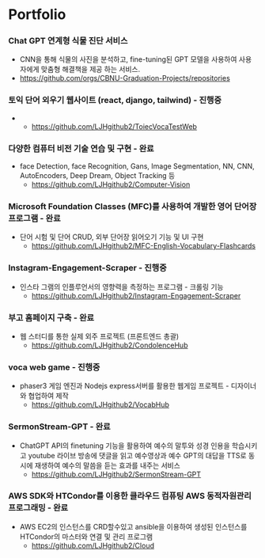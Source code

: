 # Portfolio

### Chat GPT 연계형 식물 진단 서비스
-  CNN을 통해 식물의 사진을 분석하고, fine-tuning된 GPT 모델을 사용하여 사용자에게 맞춤형 해결책을 제공 하는 서비스.
  - https://github.com/orgs/CBNU-Graduation-Projects/repositories

### 토익 단어 외우기 웹사이트 (react, django, tailwind) - 진행중
-  
  - https://github.com/LJHgithub2/ToiecVocaTestWeb
### 다양한 컴퓨터 비전 기술 연습 및 구현 - 완료
- face Detection, face Recognition, Gans, Image Segmentation, NN, CNN, AutoEncoders, Deep Dream, Object Tracking 등
  - https://github.com/LJHgithub2/Computer-Vision
###  Microsoft Foundation Classes (MFC)를 사용하여 개발한 영어 단어장 프로그램 - 완료
- 단어 시험 및 단어 CRUD, 외부 단어장 읽어오기 기능 및 UI 구현
  - https://github.com/LJHgithub2/MFC-English-Vocabulary-Flashcards
### Instagram-Engagement-Scraper - 진행중
- 인스타 그램의 인플루언서의 영향력을 측정하는 프로그램 - 크롤링 기능
  - https://github.com/LJHgithub2/Instagram-Engagement-Scraper
### 부고 홈페이지 구축 - 완료
- 웹 스터디를 통한 실제 외주 프로젝트 (프론트엔드 총괄)
  - https://github.com/LJHgithub2/CondolenceHub
### voca web game - 진행중
- phaser3 게임 엔진과 Nodejs express서버를 활용한 웹게임 프로젝트 - 디자이너와 협업하여 제작
  - https://github.com/LJHgithub2/VocabHub
### SermonStream-GPT - 완료
- ChatGPT API의 finetuning 기능을 활용하여 예수의 말투와 성경 인용을 학습시키고 youtube 라이브 방송에 댓글을 읽고 예수영상과 예수 GPT의 대답을 TTS로 동시에 재생하여 예수의 말씀을 듣는 효과를 내주는 서비스
  - https://github.com/LJHgithub2/SermonStream-GPT
### AWS SDK와 HTCondor를 이용한 클라우드 컴퓨팅 AWS 동적자원관리 프로그래밍 - 완료
- AWS EC2의 인스턴스를 CRD할수있고 ansible을 이용하여 생성된 인스턴스를 HTCondor의 마스터와 연결 및 관리 프로그램
  - https://github.com/LJHgithub2/Cloud
